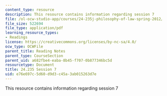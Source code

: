 ```yaml
---
content_type: resource
description: This resource contains information regarding session 7
file: /ol-ocw-studio-app/courses/24-235j-philosophy-of-law-spring-2012/e76e697c5d60d9d3c45a3ab015263d7e_MIT24_235JS12_Session7.pdf
file_size: 522694
file_type: application/pdf
learning_resource_types:
- Readings
license: https://creativecommons.org/licenses/by-nc-sa/4.0/
ocw_type: OCWFile
parent_title: Reading Notes
parent_type: CourseSection
parent_uid: a682fbe4-eaba-8b45-f707-0b877346bc5d
resourcetype: Document
title: 24.235 Session 7
uid: e76e697c-5d60-d9d3-c45a-3ab015263d7e
---
```

This resource contains information regarding session 7